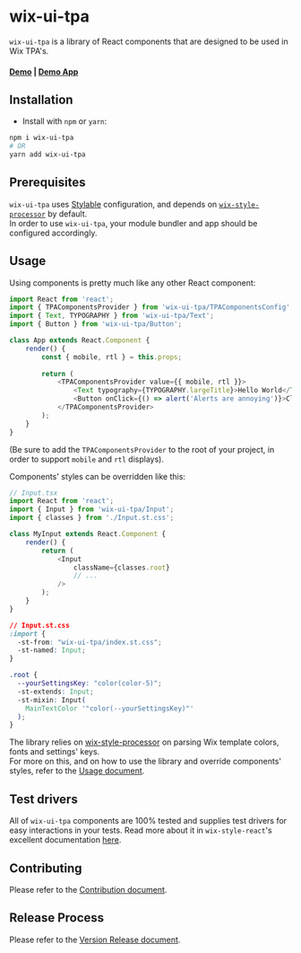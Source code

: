 # wix-ui-tpa

`wix-ui-tpa` is a library of React components that are designed to be used in Wix TPA's.

#### [Demo](https://bo.wix.com/pages/wix-ui-tpa) | [Demo App](https://github.com/wix/wix-ui-tpa-example)
  
## Installation
* Install with `npm` or `yarn`:
```sh
npm i wix-ui-tpa
# OR
yarn add wix-ui-tpa
```
 
## Prerequisites
`wix-ui-tpa` uses [Stylable](https://stylable.io/) configuration, and depends on 
[`wix-style-processor`](https://github.com/wix/wix-style-processor) by default.     
In order to use `wix-ui-tpa`, your module bundler and app should be configured accordingly.

## Usage
Using components is pretty much like any other React component:
```typescript jsx
import React from 'react';
import { TPAComponentsProvider } from 'wix-ui-tpa/TPAComponentsConfig';
import { Text, TYPOGRAPHY } from 'wix-ui-tpa/Text';
import { Button } from 'wix-ui-tpa/Button';

class App extends React.Component {
    render() {
        const { mobile, rtl } = this.props;
        
        return (
            <TPAComponentsProvider value={{ mobile, rtl }}>
                <Text typography={TYPOGRAPHY.largeTitle}>Hello World</Text>
                <Button onClick={() => alert('Alerts are annoying')}>Click me</Button>
            </TPAComponentsProvider>  
        );   
    }
}
```
(Be sure to add the `TPAComponentsProvider` to the root of your project, in order to support
`mobile` and `rtl` displays).
 
Components' styles can be overridden like this:
```typescript jsx
// Input.tsx 
import React from 'react';
import { Input } from 'wix-ui-tpa/Input';
import { classes } from './Input.st.css';

class MyInput extends React.Component {
    render() {
        return (
            <Input
                className={classes.root} 
                // ...
            />
        );
    }
}

```
```css
// Input.st.css 
:import {
  -st-from: "wix-ui-tpa/index.st.css";
  -st-named: Input;
}

.root {
  --yourSettingsKey: "color(color-5)";
  -st-extends: Input;
  -st-mixin: Input(
    MainTextColor '"color(--yourSettingsKey)"'
  );
}
```
The library relies on [wix-style-processor](https://github.com/wix/wix-style-processor) 
on parsing Wix template colors, fonts and settings' keys.  
For more on this, and on how to use the library and override components' styles, 
refer to the [Usage document](./docs/USAGE.md).

## Test drivers
All of `wix-ui-tpa` components are 100% tested and supplies test drivers for easy 
interactions in your tests. Read more about it in `wix-style-react`'s excellent 
documentation [here](https://github.com/wix/wix-style-react/blob/master/docs/usage/COMPONENTS_DRIVERS.md).

## Contributing
Please refer to the [Contribution document](./docs/CONTRIBUTION.md).

## Release Process
Please refer to the [Version Release document](./docs/internal/VERSION_RELEASE.md).

